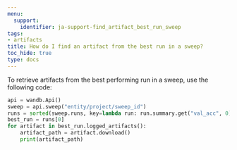 ```yaml
---
menu:
  support:
    identifier: ja-support-find_artifact_best_run_sweep
tags:
- artifacts
title: How do I find an artifact from the best run in a sweep?
toc_hide: true
type: docs
---
```


To retrieve artifacts from the best performing run in a sweep, use the following code:

```python
api = wandb.Api()
sweep = api.sweep("entity/project/sweep_id")
runs = sorted(sweep.runs, key=lambda run: run.summary.get("val_acc", 0), reverse=True)
best_run = runs[0]
for artifact in best_run.logged_artifacts():
    artifact_path = artifact.download()
    print(artifact_path)
```